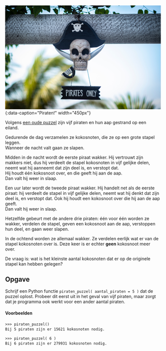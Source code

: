 ![Piraten!](media/mateusz-dach.jpg "Foto door Mateausz Dach op Pexels"){:data-caption="Piraten!" width="450px"}

Volgens <a href="https://en.wikipedia.org/wiki/The_monkey_and_the_coconuts" target="_blank">een oude puzzel</a> zijn vijf piraten en hun aap gestrand op een eiland.  

Gedurende de dag verzamelen ze kokosnoten, die ze op een grote stapel leggen.  
Wanneer de nacht valt gaan ze slapen.  

Midden in de nacht wordt de eerste piraat wakker. Hij vertrouwt zijn makkers niet, dus hij verdeelt de stapel kokosnoten in vijf gelijke delen, neemt wat hij aanneemt dat zijn deel is, en verstopt dat.  
Hij houdt één kokosnoot over, en die geeft hij aan de aap.  
Dan valt hij weer in slaap.  

Een uur later wordt de tweede piraat wakker. Hij handelt net als de eerste piraat: hij verdeelt de stapel in vijf gelijke delen, neemt wat hij denkt dat zijn deel is, en verstopt dat. Ook hij houdt een kokosnoot over die hij aan de aap geeft.  
Dan valt hij weer in slaap.

Hetzelfde gebeurt met de andere drie piraten: één voor één worden ze wakker, verdelen de stapel, geven een kokosnoot aan de aap, verstoppen hun deel, en gaan weer slapen.  

In de ochtend worden ze allemaal wakker. Ze verdelen eerlijk wat er van de stapel kokosnoten over is. Deze keer is er echter **geen** kokosnoot meer over.

De vraag is: wat is het kleinste aantal kokosnoten dat er op de originele stapel kan hebben gelegen?  

## Opgave

Schrijf een Python functie `piraten_puzzel( aantal_piraten = 5 )` dat de puzzel oplost. 
Probeer dit eerst uit in het geval van vijf piraten, maar zorgt dat je programma ook werkt voor een ander aantal piraten.

#### Voorbeelden
```
>>> piraten_puzzel()
Bij 5 piraten zijn er 15621 kokosnoten nodig.
```

```
>>> piraten_puzzel( 6 )
Bij 6 piraten zijn er 279931 kokosnoten nodig.
```